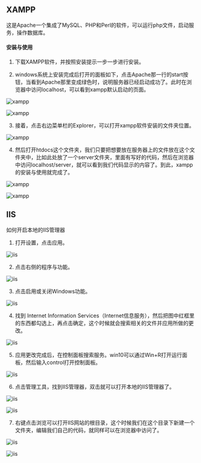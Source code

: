 ## XAMPP

这是Apache一个集成了MySQL、PHP和Perl的软件，可以运行php文件，启动服务，操作数据库。

#### 安装与使用

1. 下载XAMPP软件，并按照安装提示一步一步进行安装。

2. windows系统上安装完成后打开的面板如下，点击Apache那一行的start按钮，当看到Apache那里变成绿色时，说明服务器已经启动成功了。此时在浏览器中访问localhost，可以看到xampp默认启动的页面。

![xampp](../.vuepress/public/assets/image/server/xampp1.png 'xampp')  

![xampp](../.vuepress/public/assets/image/server/xampp2.png 'xampp')

3. 接着，点击右边菜单栏的Explorer，可以打开xampp软件安装的文件夹位置。

![xampp](../.vuepress/public/assets/image/server/xampp3.png 'xampp')

4. 然后打开htdocs这个文件夹，我们只要把想要放在服务器上的文件放在这个文件夹中，比如此处放了一个server文件夹，里面有写好的代码，然后在浏览器中访问localhost/server，就可以看到我们代码显示的内容了。到此，xampp的安装与使用就完成了。

![xampp](../.vuepress/public/assets/image/server/xampp4.png 'xampp')

![xampp](../.vuepress/public/assets/image/server/xampp5.png 'xampp')

## IIS

如何开启本地的IIS管理器

1. 打开设置，点击应用。

![iis](../.vuepress/public/assets/image/server/iis1.png 'iis')

2. 点击右侧的程序与功能。

![iis](../.vuepress/public/assets/image/server/iis2.png 'iis')

3. 点击启用或关闭Windows功能。

![iis](../.vuepress/public/assets/image/server/iis3.png 'iis')

4. 找到 Internet Information Services（Internet信息服务），然后把图中红框里的东西都勾选上，再点击确定，这个时候就会搜索相关的文件并应用所做的更改。

![iis](../.vuepress/public/assets/image/server/iis4.png 'iis')

5. 应用更改完成后，在控制面板搜索服务。win10可以通过Win+R打开运行面板，然后输入control打开控制面板。

![iis](../.vuepress/public/assets/image/server/iis5.png 'iis')

6. 点击管理工具，找到IIS管理器，双击就可以打开本地的IIS管理器了。

![iis](../.vuepress/public/assets/image/server/iis6.png 'iis')  

![iis](../.vuepress/public/assets/image/server/iis7.png 'iis')

7. 右键点击浏览可以打开IIS网站的根目录，这个时候我们在这个目录下新建一个文件夹，编辑我们自己的代码，就同样可以在浏览器中访问了。

![iis](../.vuepress/public/assets/image/server/iis8.png 'iis')  

![iis](../.vuepress/public/assets/image/server/iis9.png 'iis')